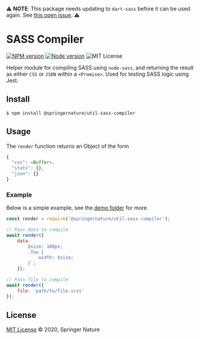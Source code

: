 ⚠️ **NOTE**: This package needs updating to `dart-sass` before it can be used again. See [this open issue](https://github.com/springernature/frontend-toolkit-utilities/issues/75). ⚠️

# SASS Compiler

[![NPM version][badge-npm]][info-npm]
[![Node version][badge-node]][info-node]
![MIT License][badge-license]

Helper module for compiling SASS using `node-sass`, and returning the result as either `CSS` or `JSON` within a `<Promise>`. Used for testing SASS logic using Jest. 

## Install

```
$ npm install @springernature/util-sass-compiler
```

## Usage

The `render` function returns an Object of the form

```js
{
  "css": <Buffer>,
  "stats": {},
  "json": {}
}
```

### Example

Below is a simple example, see the [demo folder](demo/index.js) for more.

```js
const render = require('@springernature/util-sass-compiler');

// Pass data to compile
await render({
	data: `
		$size: 100px;
		.foo {
			width: $size;
		}`;
	});

// Pass file to compile
await render({
	file: 'path/to/file.scss'
});
```

## License

[MIT License][info-license] &copy; 2020, Springer Nature

[info-npm]: https://www.npmjs.com/package/@springernature/util-sass-compiler
[badge-npm]: https://img.shields.io/npm/v/@springernature/util-sass-compiler.svg
[info-license]: https://github.com/springernature/frontend-toolkit-utilities/blob/master/LICENCE
[badge-license]: https://img.shields.io/badge/license-MIT-blue.svg
[badge-node]: https://img.shields.io/badge/node->=8-brightgreen.svg
[info-node]: package.json
